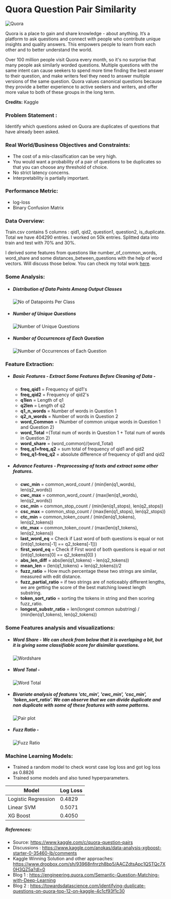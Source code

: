 # Quora Question Pair Similarity
   ![Quora](https://github.com/akashbangalkar/quora_question_pair_simi/blob/main/Quora.png)
   
Quora is a place to gain and share knowledge - about anything. It’s a platform to ask questions and connect with people who contribute unique insights and quality answers. This empowers people to learn from each other and to better understand the world.

Over 100 million people visit Quora every month, so it's no surprise that many people ask similarly worded questions. Multiple questions with the same intent can cause seekers to spend more time finding the best answer to their question, and make writers feel they need to answer multiple versions of the same question. Quora values canonical questions because they provide a better experience to active seekers and writers, and offer more value to both of these groups in the long term.

**Credits:** Kaggle

### Problem Statement :
Identify which questions asked on Quora are duplicates of questions that have already been asked.

### Real World/Business Objectives and Constraints:
   - The cost of a mis-classification can be very high.
   - You would want a probability of a pair of questions to be duplicates so that you can choose any threshold of choice.
   - No strict latency concerns.
   - Interpretability is partially important.

### Performance Metric:
   - log-loss 
   - Binary Confusion Matrix

### Data Overview:
Train.csv contains 5 columns : qid1, qid2, question1, question2, is_duplicate. 
Total we have 404290 entries. I worked on 50k entries. Splitted data into train and test with 70% and 30%.

I derived some features from questions like number_of_common_words, word_share and some distances_between_questions with the help of word vectors. Will discuss those below. You can check my total work [here](https://github.com/akashbangalkar/quora_question_pair_simi).
### Some Analysis:
- ##### Distribution of Data Points Among Output Classes  
   ![No of Datapoints Per Class](https://github.com/akashbangalkar/quora_question_pair_simi/blob/main/Images/class.png "No of Datapoints Per Class") 
- ##### Number of Unique Questions
   ![Number of Unique Questions](https://github.com/akashbangalkar/quora_question_pair_simi/blob/main/Images/output_1.png "Number of Unique Questions") 
- ##### Number of Occurrences of Each Question
   ![Number of Occurrences of Each Question](https://github.com/akashbangalkar/quora_question_pair_simi/blob/main/Images/occurance.png "Number of Occurrences of Each Question")

### Feature Extraction:
- ##### Basic Features - Extract Some Features Before Cleaning of Data -
  - <b>freq_qid1</b> = Frequency of qid1's
  - <b>freq_qid2</b> = Frequency of qid2's
  - <b>q1len</b> = Length of q1
  - <b>q2len</b> = Length of q2
  - <b>q1_n_words</b> = Number of words in Question 1
  - <b>q2_n_words</b> = Number of words in Question 2
  - <b>word_Common</b> = (Number of common unique words in Question 1 and Question 2)
  - <b>word_Total</b> =(Total num of words in Question 1 + Total num of words in Question 2)
  - <b>word_share</b> = (word_common)/(word_Total)
  - <b>freq_q1+freq_q2</b> = sum total of frequency of qid1 and qid2
  - <b>freq_q1-freq_q2</b> = absolute difference of frequency of qid1 and qid2
   
- ##### Advance Features - Preprocessing of texts and extract some other features.
  - <b>cwc_min</b> = common_word_count / (min(len(q1_words), len(q2_words)) 
  - <b>cwc_max</b> = common_word_count / (max(len(q1_words), len(q2_words)) 
  - <b>csc_min</b> = common_stop_count / (min(len(q1_stops), len(q2_stops)) 
  - <b>csc_max</b> = common_stop_count / (max(len(q1_stops), len(q2_stops)) 
  - <b>ctc_min</b> = common_token_count / (min(len(q1_tokens), len(q2_tokens)) 
  - <b>ctc_max</b> = common_token_count / (max(len(q1_tokens), len(q2_tokens)) 
  - <b>last_word_eq</b> = Check if Last word of both questions is equal or not (int(q1_tokens[-1] == q2_tokens[-1]))
  - <b>first_word_eq</b> = Check if First word of both questions is equal or not (int(q1_tokens[0] == q2_tokens[0]) )
  - <b>abs_len_diff</b> = abs(len(q1_tokens) - len(q2_tokens))
  - <b>mean_len</b> = (len(q1_tokens) + len(q2_tokens))/2
  - <b>fuzz_ratio</b> = How much percentage these two strings are similar, measured with edit distance.
  - <b>fuzz_partial_ratio</b> = if two strings are of noticeably different lengths, we are getting the score of the best matching lowest length substring.
  - <b>token_sort_ratio</b> = sorting the tokens in string and then scoring fuzz_ratio.
  - <b>longest_substr_ratio</b> = len(longest common substring) / (min(len(q1_tokens), len(q2_tokens))
  
### Some Features analysis and visualizations:
- ##### Word Share - We can check from below that it is overlaping a bit, but it is giving some classifiable score for disimilar questions.
   ![Wordshare](https://github.com/akashbangalkar/quora_question_pair_simi/blob/main/Images/word%20share.png "Wordshare")
   
- ##### Word Total -
   ![Word Total](https://github.com/akashbangalkar/quora_question_pair_simi/blob/main/Images/word%20total.png "Word Total")
   
- ##### Bivariate analysis of features 'ctc_min', 'cwc_min', 'csc_min', 'token_sort_ratio'. We can observe that we can divide duplicate and non duplicate with some of these features with some patterns. 
   ![Pair plot](https://github.com/akashbangalkar/quora_question_pair_simi/blob/main/Images/pair.png "Pair plot")
   
- ##### Fuzz Ratio -
   ![Fuzz Ratio](https://github.com/akashbangalkar/quora_question_pair_simi/blob/main/Images/fuzz.png "Fuzz Ratio")
   
### Machine Learning Models:
   - Trained a random model to check worst case log loss and got log loss as 0.8826
   - Trained some models and also tuned hyperparameters.

| Model         | Log Loss |
| ------------- | -------- |
| Logistic Regression  | 0.4829  |
| Linear SVM           | 0.5071  |
| XG Boost        | 0.4050  |

##### References:
- Source: https://www.kaggle.com/c/quora-question-pairs
- Discussions : https://www.kaggle.com/anokas/data-analysis-xgboost-starter-0-35460-lb/comments
- Kaggle Winning Solution and other approaches: https://www.dropbox.com/sh/93968nfnrzh8bp5/AACZdtsApc1QSTQc7X0H3QZ5a?dl=0
- Blog 1 : https://engineering.quora.com/Semantic-Question-Matching-with-Deep-Learning
- Blog 2 : https://towardsdatascience.com/identifying-duplicate-questions-on-quora-top-12-on-kaggle-4c1cf93f1c30

